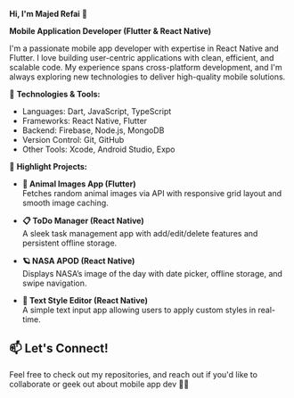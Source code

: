 **Hi, I'm Majed Refai** 👋

**Mobile Application Developer (Flutter & React Native)**

I'm a passionate mobile app developer with expertise in React Native and Flutter. I love building user-centric applications with clean, efficient, and scalable code. My experience spans cross-platform development, and I'm always exploring new technologies to deliver high-quality mobile solutions.

🔧 **Technologies & Tools:**
- Languages: Dart, JavaScript, TypeScript
- Frameworks: React Native, Flutter
- Backend: Firebase, Node.js, MongoDB
- Version Control: Git, GitHub
- Other Tools: Xcode, Android Studio, Expo

🚀 **Highlight Projects:**

- **🐾 Animal Images App (Flutter)**  
  Fetches random animal images via API with responsive grid layout and smooth image caching.

- **📋 ToDo Manager (React Native)**  
  A sleek task management app with add/edit/delete features and persistent offline storage.

- **🪐 NASA APOD (React Native)**  
  Displays NASA’s image of the day with date picker, offline storage, and swipe navigation.

- **📝 Text Style Editor (React Native)**  
  A simple text input app allowing users to apply custom styles in real-time.

## 📫 Let's Connect!  
Feel free to check out my repositories, and reach out if you'd like to collaborate or geek out about mobile app dev 🚀😊  
<!---
majdref/majdref is a ✨ special ✨ repository because its `README.md` (this file) appears on your GitHub profile.
You can click the Preview link to take a look at your changes.
--->
